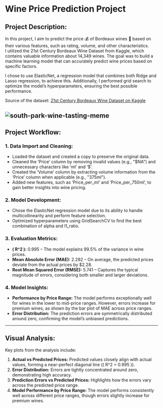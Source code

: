 # Wine Price Prediction Project

## Project Description:
In this project, I aim to predict the price 💰 of Bordeaux wines 🍷 based on their various features, such as rating, volume, and other characteristics.  
I utilized the 21st Century Bordeaux Wine Dataset from Kaggle, which contains valuable information about 14,349 wines. The goal was to build a machine learning model that can accurately predict wine prices based on specific factors.

I chose to use ElasticNet, a regression model that combines both Ridge and Lasso regression, to achieve this. Additionally, I performed grid search to optimize the model’s hyperparameters, ensuring the best possible performance.

Source of the dataset: [21st Century Bordeaux Wine Dataset on Kaggle](https://www.kaggle.com/datasets/mexwell/21st-century-bordeaux-wine-dataset/data)

![south-park-wine-tasting-meme](https://github.com/user-attachments/assets/297f3eea-6dc3-4e99-9413-a1bed7c1cdf3)
---

## Project Workflow:
### 1. Data Import and Cleaning:
- Loaded the dataset and created a copy to preserve the original data.
- Cleaned the ‘Price’ column by removing invalid values (e.g., "$NA") and unnecessary characters like ‘ml’ and ‘$’.
- Created the ‘Volume’ column by extracting volume information from the ‘Price’ column when applicable (e.g., "375ml").
- Added new features, such as ‘Price_per_ml’ and ‘Price_per_750ml’, to gain better insights into wine pricing.

### 2. Model Development:
- Chose the ElasticNet regression model due to its ability to handle multicollinearity and perform feature selection.
- Optimized hyperparameters using GridSearchCV to find the best combination of alpha and l1_ratio.

### 3. Evaluation Metrics:
- **\( R^2 \):** 0.995 – The model explains 99.5% of the variance in wine prices.
- **Mean Absolute Error (MAE):** 2.282 – On average, the predicted prices deviate from the actual prices by $2.28.
- **Root Mean Squared Error (RMSE):** 5.741 – Captures the typical magnitude of errors, considering both smaller and larger deviations.

### 4. Model Insights:
- **Performance by Price Range:** The model performs exceptionally well for wines in the lower to mid-price ranges. However, errors increase for premium wines, as shown by the bar plot of MAE across price ranges.
- **Error Distribution:** The prediction errors are symmetrically distributed around zero, confirming the model’s unbiased predictions.

---

## Visual Analysis:
Key plots from the analysis include:
1. **Actual vs Predicted Prices:** Predicted values closely align with actual values, forming a near-perfect diagonal line (\( R^2 = 0.995 \)).
2. **Error Distribution:** Errors are tightly concentrated around zero, demonstrating high accuracy.
3. **Prediction Errors vs Predicted Prices:** Highlights how the errors vary across the predicted price range.
4. **Model Performance by Price Range:** The model performs consistently well across different price ranges, though errors slightly increase for premium wines.
